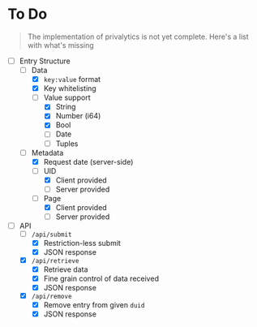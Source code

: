 # To Do

> The implementation of privalytics is not yet complete. Here's a list with what's missing

- [ ] Entry Structure
  - [ ] Data
    - [x] ``key:value`` format
    - [x] Key whitelisting
    - [ ] Value support
      - [x] String
      - [x] Number (i64)
      - [x] Bool
      - [ ] Date
      - [ ] Tuples
  - [ ] Metadata
    - [x] Request date (server-side)
    - [ ] UID
      - [x] Client provided
      - [ ] Server provided
    - [ ] Page
      - [x] Client provided
      - [ ] Server provided
- [ ] API
  - [ ] ``/api/submit``
    - [x] Restriction-less submit
    - [x] JSON response
  - [x] ``/api/retrieve``
    - [x] Retrieve data
    - [x] Fine grain control of data received
    - [x] JSON response
  - [x] ``/api/remove``
    - [x] Remove entry from given ``duid``
    - [x] JSON response
